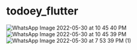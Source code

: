 # todoey_flutter
![WhatsApp Image 2022-05-30 at 10 45 40 PM](https://user-images.githubusercontent.com/93365339/171037449-201518db-d8ee-481f-bbb1-af5ff4f51d6b.jpeg)
![WhatsApp Image 2022-05-30 at 10 45 39 PM](https://user-images.githubusercontent.com/93365339/171037465-88f1ec53-12b2-48fb-9d9f-7ea390dc9777.jpeg)
![WhatsApp Image 2022-05-30 at 7 53 39 PM (1)](https://user-images.githubusercontent.com/93365339/171037524-0ce63f26-533a-4d48-bf2a-81e95de137e8.jpeg)
